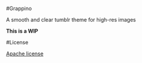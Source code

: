 #Grappino

A smooth and clear tumblr theme for high-res images

**This is a WIP**

#License

[Apache license](http://www.apache.org/licenses/LICENSE-2.0.html)
